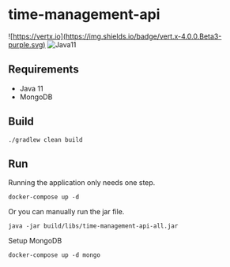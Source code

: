 # time-management-api

![https://vertx.io](https://img.shields.io/badge/vert.x-4.0.0.Beta3-purple.svg)
![Java11](https://img.shields.io/badge/Java-11-yellow.svg)

## Requirements

- Java 11
- MongoDB

## Build

```
./gradlew clean build
```

## Run

Running the application only needs one step.

```
docker-compose up -d
```

Or you can manually run the jar file.

```
java -jar build/libs/time-management-api-all.jar
```

Setup MongoDB

```
docker-compose up -d mongo
```
